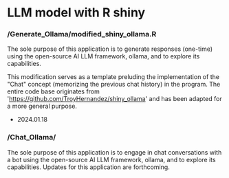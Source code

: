 # LLM model with R shiny 

### /Generate_Ollama/modified_shiny_ollama.R
The sole purpose of this application is to generate responses (one-time) using the open-source AI LLM framework, ollama, and to explore its capabilities.

This modification serves as a template preluding the implementation of the "Chat" concept (memorizing the previous chat history) in the program. The entire code base originates from 'https://github.com/TroyHernandez/shiny_ollama' and has been adapted for a more general purpose.
  - 2024.01.18

### /Chat_Ollama/
The sole purpose of this application is to engage in chat conversations with a bot using the open-source AI LLM framework, ollama, and to explore its capabilities.
Updates for this application are forthcoming. 
